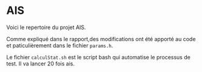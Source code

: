 # AIS
Voici le repertoire du projet AIS. 

Comme expliqué dans le rapport,des modifications ont été apporté au code et paticulièrement dans le fichier `params.h`. 

Le fichier `calculStat.sh` est le script bash qui automatise le processus de test. Il va lancer 20 fois ais.
